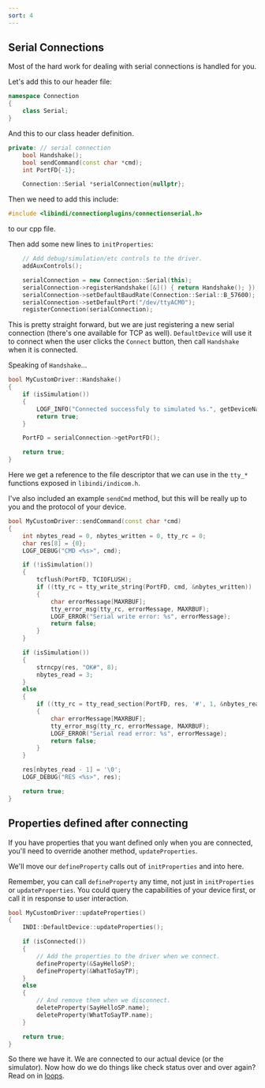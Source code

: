 ```yaml
---
sort: 4
---
```

## Serial Connections

Most of the hard work for dealing with serial connections is handled for you.

Let's add this to our header file:

```cpp
namespace Connection
{
    class Serial;
}
```

And this to our class header definition.

```cpp
private: // serial connection
    bool Handshake();
    bool sendCommand(const char *cmd);
    int PortFD{-1};

    Connection::Serial *serialConnection{nullptr};
```

Then we need to add this include:

```cpp
#include <libindi/connectionplugins/connectionserial.h>
```

to our cpp file.

Then add some new lines to `initProperties`:

```cpp
    // Add debug/simulation/etc controls to the driver.
    addAuxControls();

    serialConnection = new Connection::Serial(this);
    serialConnection->registerHandshake([&]() { return Handshake(); });
    serialConnection->setDefaultBaudRate(Connection::Serial::B_57600);
    serialConnection->setDefaultPort("/dev/ttyACM0");
    registerConnection(serialConnection);
```

This is pretty straight forward, but we are just registering a new serial connection
(there's one available for TCP as well). `DefaultDevice` will use it to connect when
the user clicks the `Connect` button, then call `Handshake` when it is connected.

Speaking of `Handshake`...

```cpp
bool MyCustomDriver::Handshake()
{
    if (isSimulation())
    {
        LOGF_INFO("Connected successfuly to simulated %s.", getDeviceName());
        return true;
    }

    PortFD = serialConnection->getPortFD();

    return true;
}
```

Here we get a reference to the file descriptor that we can use in the `tty_*` functions exposed
in `libindi/indicom.h`.

I've also included an example `sendCmd` method, but this will be really up to you and the protocol of
your device.

```cpp
bool MyCustomDriver::sendCommand(const char *cmd)
{
    int nbytes_read = 0, nbytes_written = 0, tty_rc = 0;
    char res[8] = {0};
    LOGF_DEBUG("CMD <%s>", cmd);

    if (!isSimulation())
    {
        tcflush(PortFD, TCIOFLUSH);
        if ((tty_rc = tty_write_string(PortFD, cmd, &nbytes_written)) != TTY_OK)
        {
            char errorMessage[MAXRBUF];
            tty_error_msg(tty_rc, errorMessage, MAXRBUF);
            LOGF_ERROR("Serial write error: %s", errorMessage);
            return false;
        }
    }

    if (isSimulation())
    {
        strncpy(res, "OK#", 8);
        nbytes_read = 3;
    }
    else
    {
        if ((tty_rc = tty_read_section(PortFD, res, '#', 1, &nbytes_read)) != TTY_OK)
        {
            char errorMessage[MAXRBUF];
            tty_error_msg(tty_rc, errorMessage, MAXRBUF);
            LOGF_ERROR("Serial read error: %s", errorMessage);
            return false;
        }
    }

    res[nbytes_read - 1] = '\0';
    LOGF_DEBUG("RES <%s>", res);

    return true;
}
```

## Properties defined after connecting

If you have properties that you want defined only when you are connected, you'll
need to override another method, `updateProperties`.

We'll move our `defineProperty` calls out of `initProperties` and into here.

Remember, you can call `defineProperty` any time, not just in `initProperties` or
`updateProperties`. You could query the capabilities of your device first,
or call it in response to user interaction.

```cpp
bool MyCustomDriver::updateProperties()
{
    INDI::DefaultDevice::updateProperties();

    if (isConnected())
    {
        // Add the properties to the driver when we connect.
        defineProperty(&SayHelloSP);
        defineProperty(&WhatToSayTP);
    }
    else
    {
        // And remove them when we disconnect.
        deleteProperty(SayHelloSP.name);
        deleteProperty(WhatToSayTP.name);
    }

    return true;
}
```

So there we have it. We are connected to our actual device (or the simulator). Now
how do we do things like check status over and over again? Read on in [loops](loops.md).
